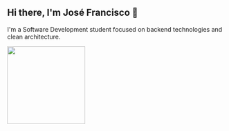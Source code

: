 ## Hi there, I'm José Francisco 👋

I'm a Software Development student focused on backend technologies and clean architecture.

<div>
  <img height="180em" src="https://github-readme-stats.vercel.app/api/top-langs/?username=netojkk&layout=compact&theme=dark">
</div>

